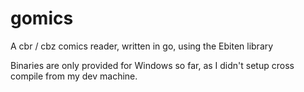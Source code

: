 # gomics
A cbr / cbz comics reader, written in go, using the Ebiten library

Binaries are only provided for Windows so far, as I didn't setup cross compile from my dev machine.


